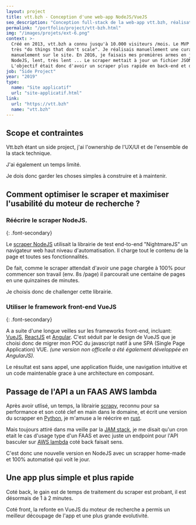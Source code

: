 ```yaml
---
layout: project
title: vtt.bzh - Conception d'une web-app NodeJS/VueJS
seo_description: "Conception full-stack de la web-app vtt.bzh, réalisation d'un scraper nodeJS et développement front en VueJS."
permalink: "/portfolio/project/vtt-bzh.html"
img: "/images/projets/ext-6.png"
context: >-
  Créé en 2013, vtt.bzh a connu jusqu'à 10.000 visiteurs /mois. Le MVP que j'avais créé sous Wordpress était
  très "do things that don't scale". Je réalisais manuellement une curation des randonnées régionnales, que je listais
  manuelement sur le site. En 2016, je faisais mes premières armes en javascript et développais un premier scraper en
  NodeJS, lent, très lent ... Le scraper mettait à jour un fichier JSON que je mettais a jour manuelement  sur le site.
  L'objectif était donc d'avoir un scraper plus rapide en back-end et de pouvoir mieux gérer le moteur de recherche en front-end.
job: "Side Project"
year: "2019"
type:
  name: "Site applicatif"
  url: "site-applicatif.html"
link:
  url: "https://vtt.bzh"
  name: "vtt.bzh"
---
```


<!--1. Scope et contraintes-->

## Scope et contraintes

Vtt.bzh étant un side project, j'ai l'ownership de l'UX/UI et de l'ensemble de la stack technique.

J'ai également un temps limité.

Je dois donc garder les choses simples à construire et à maintenir.

<!--2. Problème-->

## Comment optimiser le scraper et maximiser l'usabilité du moteur de recherche ?

### Réécrire le scraper NodeJS.

{: .font-secondary}

Le [scraper NodeJS](https://github.com/jn-prod/api-vtt-bzh_archived) utilisait la librairie de test end-to-end "NightmareJS" un navigateur web haut niveau d'automatisation. Il charge tout le contenu de la page et toutes ses fonctionnalités.

De fait, comme le scraper attendait d'avoir une page chargée à 100% pour commencer son travail (env. 8s /page) il parcourait une centaine de pages en une quinzaines de minutes.

Je choisis donc de challenger cette librairie.

### Utiliser le framework front-end VueJS

{: .font-secondary}

A a suite d'une longue veilles sur les frameworks front-end, incluant: [VueJS](https://vuejs.org/), [ReactJS](https://fr.reactjs.org/) et [Angular](https://angular.io/). C'est séduit par le design de VueJS que je choisi donc de migrer mon POC du javascript natif à une SPA (Single Page Application) VUE. _(une version non officelle a été également développée en AngularJS)._

Le résultat est sans appel, une application fluide, une navigation intuitive et un code maintenable grace à une architecture en composant.

<!--3. Solutions et choix technique-->

## Passage de l'API a un FAAS AWS lambda

Après avoir utlisé, un temps, la librairie [scrapy](https://scrapy.org/), reconnu pour sa performance et son coté clef en main dans le domaine, et écrit une version du scrapper en [Python](https://www.python.org/), je m'amuse a le réécrire en [rust](https://www.rust-lang.org/).

Mais toujours attiré dans ma veille par la [JAM stack](https://jamstack.org/), je me disait qu'un cron etait le cas d'usage type d'un FAAS et avec juste un endpoint pour l'API basculer sur [AWS lambda](https://aws.amazon.com/fr/lambda/) coté back faisait sens.

C'est donc une nouvelle version en NodeJS avec un scrapper home-made et 100% automatisé qui voit le jour.

<!--4. Résultats et leçons-->

## Une app plus simple et plus rapide

Coté back, le gain est de temps de traitement du scraper est probant, il est désormais de 1 à 2 minutes.

Coté front, la refonte en VueJS du moteur de recherche a permis un meilleur découpage de l'app et une plus grande evolutivité.
